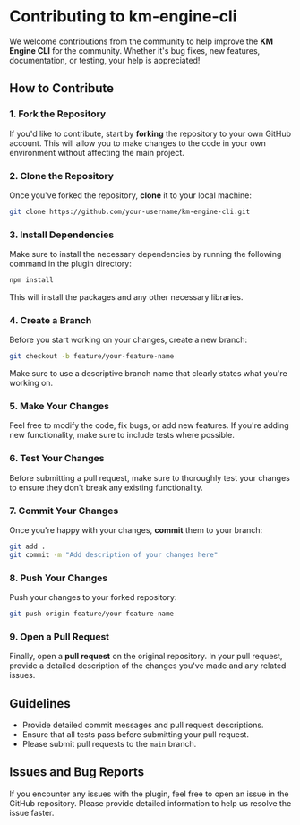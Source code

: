 # Contributing to km-engine-cli

We welcome contributions from the community to help improve the **KM Engine CLI** for the community. Whether it's bug fixes, new features, documentation, or testing, your help is appreciated!

## How to Contribute

### 1. Fork the Repository

If you'd like to contribute, start by **forking** the repository to your own GitHub account. This will allow you to make changes to the code in your own environment without affecting the main project.

### 2. Clone the Repository

Once you've forked the repository, **clone** it to your local machine:

```bash
git clone https://github.com/your-username/km-engine-cli.git
```

### 3. Install Dependencies

Make sure to install the necessary dependencies by running the following command in the plugin directory:

```bash
npm install
```

This will install the packages and any other necessary libraries.

### 4. Create a Branch

Before you start working on your changes, create a new branch:

```bash
git checkout -b feature/your-feature-name
```

Make sure to use a descriptive branch name that clearly states what you're working on.

### 5. Make Your Changes

Feel free to modify the code, fix bugs, or add new features. If you're adding new functionality, make sure to include tests where possible.

### 6. Test Your Changes

Before submitting a pull request, make sure to thoroughly test your changes to ensure they don't break any existing functionality.

### 7. Commit Your Changes

Once you're happy with your changes, **commit** them to your branch:

```bash
git add .
git commit -m "Add description of your changes here"
```

### 8. Push Your Changes

Push your changes to your forked repository:

```bash
git push origin feature/your-feature-name
```

### 9. Open a Pull Request

Finally, open a **pull request** on the original repository. In your pull request, provide a detailed description of the changes you've made and any related issues.

## Guidelines

- Provide detailed commit messages and pull request descriptions.
- Ensure that all tests pass before submitting your pull request.
- Please submit pull requests to the `main` branch.

## Issues and Bug Reports

If you encounter any issues with the plugin, feel free to open an issue in the GitHub repository. Please provide detailed information to help us resolve the issue faster.

